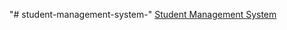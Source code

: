 "# student-management-system-" 
[Student Management System](https://github.com/panaverse/learn-typescript/tree/master/NODE_PROJECTS/project06_student_management_system)
